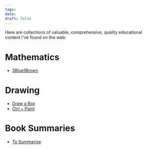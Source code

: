 ```yaml
---
tags: 
date: 
draft: false
---
```

Here are collections of valuable, comprehensive, quality educational content I've found on the web:

# Mathematics

- [3Blue1Brown](https://www.3blue1brown.com/)

# Drawing

- [Draw a Box](https://drawabox.com/)
- [Ctrl + Paint](https://www.ctrlpaint.com/library/)

# Book Summaries

- [To Summarise](https://www.tosummarise.com/all-summaries/)

